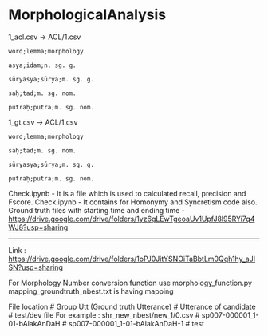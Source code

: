 # MorphologicalAnalysis


1_acl.csv -> ACL/1.csv


```
word;lemma;morphology

asya;idam;n. sg. g.

sūryasya;sūrya;m. sg. g.

saḥ;tad;m. sg. nom.

putraḥ;putra;m. sg. nom.
```





1_gt.csv -> ACL/1.csv


```
word;lemma;morphology

saḥ;tad;m. sg. nom.

sūryasya;sūrya;m. sg. g.

putraḥ;putra;m. sg. nom.
```



Check.ipynb - It is a file which is used to calculated recall, precision and Fscore.
Check.ipynb - It contains for Homonymy and Syncretism code also.
Ground truth files with starting time and ending time - https://drive.google.com/drive/folders/1yz6gLEwTgeoaUv1UpfJ8l95RYi7q4WJ8?usp=sharing

----------------------------------------------------------------------------------------------------------------------------------------------------------

Link : https://drive.google.com/drive/folders/1oPJ0JitYSNOiTaBbtLm0Qqh1hy_aJISN?usp=sharing

For Morphology Number conversion function use morphology_function.py
mapping_groundtruth_nbest.txt is having mapping 



File location # Group Utt (Ground truth Utterance) # Utterance of candidate # test/dev file
For example : shr_new_nbest/new_1/0.csv # sp007-000001_1-01-bAlakAnDaH # sp007-000001_1-01-bAlakAnDaH-1 # test
